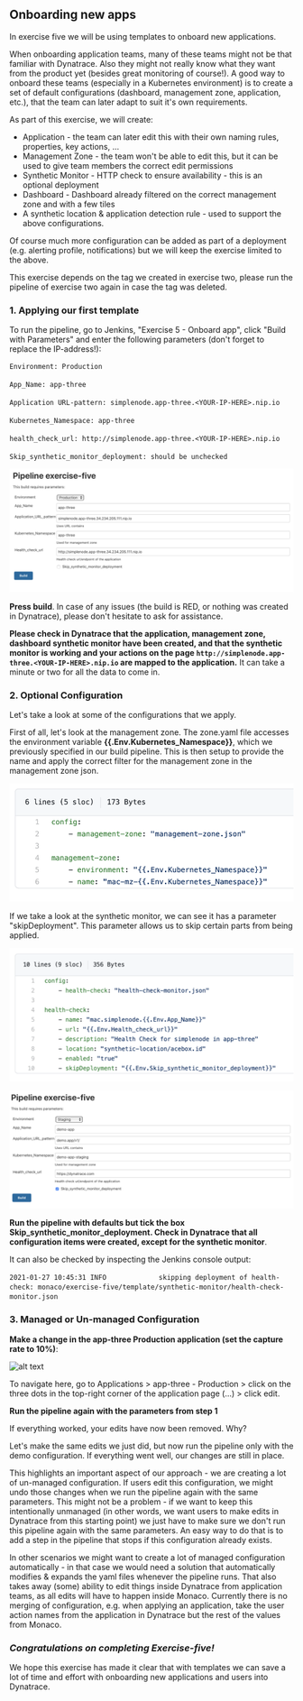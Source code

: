 ## Onboarding new apps

In exercise five we will be using templates to onboard new applications.

When onboarding application teams, many of these teams might not be that familiar with Dynatrace. Also they might not really know what they want from the product yet (besides great monitoring of course!). 
A good way to onboard these teams (especially in a Kubernetes environment) is to create a set of default configurations (dashboard, management zone, application, etc.), that the team can later adapt to suit it's own requirements.

As part of this exercise, we will create:

- Application - the team can later edit this with their own naming rules, properties, key actions, ...
- Management Zone - the team won't be able to edit this, but it can be used to give team members the correct edit permissions
- Synthetic Monitor - HTTP check to ensure availability - this is an optional deployment
- Dashboard - Dashboard already filtered on the correct management zone and with a few tiles
- A synthetic location & application detection rule - used to support the above configurations.

Of course much more configuration can be added as part of a deployment (e.g. alerting profile, notifications) but we will keep the exercise limited to the above.

This exercise depends on the tag we created in exercise two, please run the pipeline of exercise two again in case the tag was deleted.

### 1. Applying our first template

To run the pipeline, go to Jenkins, "Exercise 5 - Onboard app", click "Build with Parameters" and enter the following parameters (don't forget to replace the IP-address!):
```
Environment: Production

App_Name: app-three

Application URL-pattern: simplenode.app-three.<YOUR-IP-HERE>.nip.io

Kubernetes_Namespace: app-three

health_check_url: http://simplenode.app-three.<YOUR-IP-HERE>.nip.io

Skip_synthetic_monitor_deployment: should be unchecked
```

![alt text](../../assets/images/ex5_pipeline.png "Templates step 1")


**Press build**. In case of any issues (the build is RED, or nothing was created in Dynatrace), please don't hesitate to ask for assistance.

**Please check in Dynatrace that the application, management zone, dashboard synthetic monitor have been created, and that the synthetic monitor is working and your actions on the page ```http://simplenode.app-three.<YOUR-IP-HERE>.nip.io``` are mapped to the application.** It can take a minute or two for all the data to come in.

### 2. Optional Configuration

Let's take a look at some of the configurations that we apply.

First of all, let's look at the management zone. The zone.yaml file accesses the environment variable **{{.Env.Kubernetes_Namespace}}**, which we previously specified in our build pipeline. This is then setup to provide the name and apply the correct filter for the management zone in the management zone json.

![alt text](../../assets/images/ex5_mzYAML.png "Templates MZ")

If we take a look at the synthetic monitor, we can see it has a parameter "skipDeployment". This parameter allows us to skip certain parts from being applied.

![alt text](../../assets/images/ex5_synthYAML.png "Templates synthetic Monitor")

![alt text](../../assets/images/ex5_skipInPipeline.png "Templates step 2")

**Run the pipeline with defaults but tick the box Skip_synthetic_monitor_deployment. Check in Dynatrace that all configuration items were created, except for the synthetic monitor**.



It can also be checked by inspecting the Jenkins console output:

```2021-01-27 10:45:31 INFO  			skipping deployment of health-check: monaco/exercise-five/template/synthetic-monitor/health-check-monitor.json```

### 3. Managed or Un-managed Configuration

**Make a change in the app-three Production application (set the capture rate to 10%)**:

![alt text](../../assets/images/ex5_appSettings.png "Templates step 2")

To navigate here, go to Applications > app-three - Production > click on the three dots in the top-right corner of the application page (...) > click edit.

**Run the pipeline again with the parameters from step 1**

If everything worked, your edits have now been removed. Why?

Let's make the same edits we just did, but now run the pipeline only with the demo configuration. If everything went well, our changes are still in place.

This highlights an important aspect of our approach - we are creating a lot of un-managed configuration. If users edit this configuration, we might undo those changes when we run the pipeline again with the same parameters. This might not be a problem - if we want to keep this intentionally unmanaged (in other words, we want users to make edits in Dynatrace from this starting point) we just have to make sure we don't run this pipeline again with the same parameters. An easy way to do that is to add a step in the pipeline that stops if this configuration already exists.

In other scenarios we might want to create a lot of managed configuration automatically - in that case we would need a solution that automatically modifies & expands the yaml files whenever the pipeline runs. That also takes away (some) ability to edit things inside Dynatrace from application teams, as all edits will have to happen inside Monaco. Currently there is no merging of configuration, e.g. when applying an application, take the user action names from the application in Dynatrace but the rest of the values from Monaco.

### ***Congratulations on completing Exercise-five!***
We hope this exercise has made it clear that with templates we can save a lot of time and effort with onboarding new applications and users into Dynatrace.

